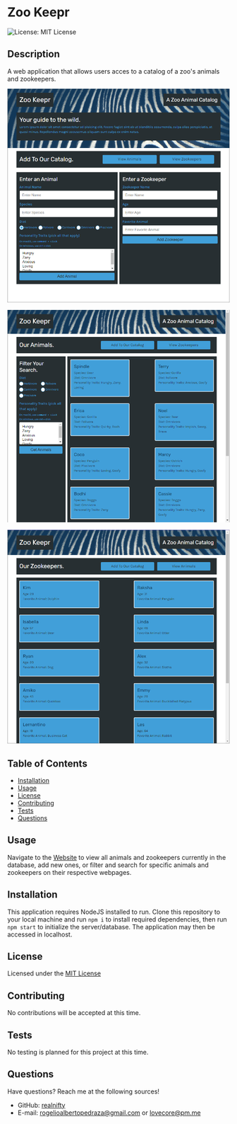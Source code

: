 # Zoo Keepr
![License: MIT License](https://img.shields.io/badge/license-MIT-orange)
  
## Description

A web application that allows users acces to a catalog of a zoo's animals and zookeepers.

![app screenshot](./images/zkss.png)

![app screenshot](./images/zkss2.png)

![app screenshot](./images/zkss3.png)

## Table of Contents

- [Installation](#installation)
- [Usage](#usage)
- [License](#license)
- [Contributing](#contributing)
- [Tests](#tests)
- [Questions](#questions)

## Usage

Navigate to the [Website](https://nifty-zookeepr.herokuapp.com/) to view all animals and zookeepers currently in the database, add new ones, or filter and search for specific animals and zookeepers on their respective webpages.

## Installation

This application requires NodeJS installed to run. Clone this repository to your local machine and run ```npm i``` to install required dependencies, then run ```npm start``` to initialize the server/database. The application may then be accessed in localhost.

## License
    
Licensed under the [MIT License](https://spdx.org/licenses/MIT.html)

## Contributing

No contributions will be accepted at this time.

## Tests

No testing is planned for this project at this time.

## Questions

Have questions? Reach me at the following sources!

* GitHub: [realnifty](https://github.com/realnifty)
* E-mail: rogelioalbertopedraza@gmail.com or lovecore@pm.me